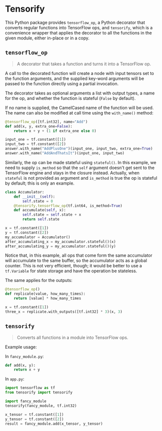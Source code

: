 # Tensorify

This Python package provides `tensorflow_op`, a Python decorator that converts
regular functions into TensorFlow ops, and `tensorify`, which is a
convenience wrapper that applies the decorator to all the functions in the
given module, either in-place or in a copy. 

## `tensorflow_op`

> A decorator that takes a function and turns it into a TensorFlow op.

A call to the decorated function will create a node with input tensors
set to the function arguments, and the supplied key-word arguments will
be passed to the function directly using a partial invocation.

The decorator takes as optional arguments a list with output types, a
name for the op, and whether the function is stateful (`False` by default).

If no name is supplied, the CamelCased name of the function will be used.
The name can also be modified at call time using the `with_name()` method:

```python
@tensorflow_op([tf.int32], name="Add")
def add(x, y, extra_one=False):
    return x + y + (1 if extra_one else 0)

input_one = tf.constant([1])
input_two = tf.constant([2])
answer.with_name("AddPlusOne")(input_one, input_two, extra_one=True)
answer.with_name("AddAndThatsIt")(input_one, input_two)
```

Similarly, the op can be made stateful using `stateful()`. In this example,
we need to supply `is_method` so that the `self` argument doesn't get
sent to the TensorFlow engine and stays in the closure instead.
Actually, when `stateful` is not provided as argument and `is_method` is
true the op is stateful by default; this is only an example.

```python
class Accumulator:
    def __init__(self):
        self.state = 0
    @tensorify.tensorflow_op(tf.int64, is_method=True)
    def accumulate(self, x):
        self.state = self.state + x
        return self.state

x = tf.constant([1])
y = tf.constant([2])
my_accumulator = Accumulator()
after_accumulating_x = my_accumulator.stateful()(x)
after_accumulating_y = my_accumulator.stateful()(y)
```

Notice that, in this example, all ops that come form the same accumulator
will accumulate to the same buffer, so the accumulator acts as a global
counter. This is not very efficient, though; it would be better to use a
`tf.Variable` for state storage and have the operation be stateless.

The same applies for the outputs:

```python
@tensorflow_op()
def replicate(value, how_many_times):
    return [value] * how_many_times

x = tf.constant([1])
three_x = replicate.with_outputs([tf.int32] * 3)(x, 3)
```

## `tensorify`

> Converts all functions in a module into TensorFlow ops.

Example usage:

In `fancy_module.py`:

```python
def add(x, y):
    return x + y
```

In `app.py`:

```python
import tensorflow as tf
from tensorify import tensorify

import fancy_module
tensorify(fancy_module, tf.int32)

x_tensor = tf.constant([1])
y_tensor = tf.constant([2])
result = fancy_module.add(x_tensor, y_tensor)
```
